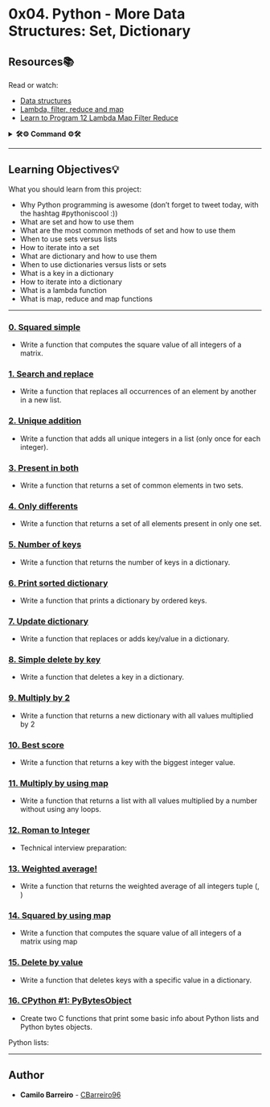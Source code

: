 # 0x04. Python - More Data Structures: Set, Dictionary

## Resources:books:
Read or watch:
* [Data structures](https://intranet.hbtn.io/rltoken/dnFegYagqFoW7WraIP-9RA)
* [Lambda, filter, reduce and map](https://intranet.hbtn.io/rltoken/xXAlsMIs9-sCL4fljYeNfg)
* [Learn to Program 12 Lambda Map Filter Reduce](https://intranet.hbtn.io/rltoken/AT-UtsGuhgIzQSwSdKvckw)

<details>
<summary> <b>🛠⚙️ Command ⚙️🛠</b> </summary>
<div align="center">
<table>
    <tr>
        <td align="center"><b>Concept</b></td>
        <td align="center"><b>Description</b></td>
        <td align="center"><b>Example</b></td>
    </tr>
    <tr>
        <td align="center" rowspan="6">SETS</td>
        <td align="center" rowspan="6">It is a data structure that mathematical sets represent</td>
        <td align="center"><b>Set creation</b></td>
    </tr>
    <tr>
        <td align="center">
            <h4>No empty code</h4>
            <h6>INPUT</h6>
            <code>
                my_set = {5, 8, 2, 9, 4}
            </code>
            <code>
                print(my_set)
            </code>
            <h6>OUTPUT</h6>
            <code>
                {2, 4, 5, 8, 9}
            </code>
            <h4>Empty code</h4>
            <h6>INPUT</h6>
            <code>
                my_set = set()<br>
            </code>
            <code>
                print(my_set)
            </code>
            <h6>OUTPUT</h6>
            <code>
                set()
            </code>
        </td>
    </tr>
    <tr>
        <td align="center"><b>Set operation</b></td>
    </tr>
    <tr>
        <td align="center">
            <h4>I. Contention</h4>
            <h6>INPUT</h6>
            <code>
                my_set = {'S', 'E', 'T'}
            </code>
            <code>
                print('S' in my_set)
            </code>
            <h6>OUTPUT</h6>
            <code>
                True
            </code>
        </td>
    </tr>
</table>
</div>
</details>

---

## Learning Objectives:bulb:
What you should learn from this project:

* Why Python programming is awesome (don’t forget to tweet today, with the hashtag #pythoniscool :))
* What are set and how to use them
* What are the most common methods of set and how to use them
* When to use sets versus lists
* How to iterate into a set
* What are dictionary and how to use them
* When to use dictionaries versus lists or sets
* What is a key in a dictionary
* How to iterate into a dictionary
* What is a lambda function
* What is map, reduce and map functions

---

### [0. Squared simple](./0-square_matrix_simple.py)
* Write a function that computes the square value of all integers of a matrix.


### [1. Search and replace](./1-search_replace.py)
* Write a function that replaces all occurrences of an element by another in a new list.


### [2. Unique addition](./2-uniq_add.py)
* Write a function that adds all unique integers in a list (only once for each integer).


### [3. Present in both](./3-common_elements.py)
* Write a function that returns a set of common elements in two sets.


### [4. Only differents](./4-only_diff_elements.py)
* Write a function that returns a set of all elements present in only one set.


### [5. Number of keys](./5-number_keys.py)
* Write a function that returns the number of keys in a dictionary.


### [6. Print sorted dictionary](./6-print_sorted_dictionary.py)
* Write a function that prints a dictionary by ordered keys.


### [7. Update dictionary](./7-update_dictionary.py)
* Write a function that replaces or adds key/value in a dictionary.


### [8. Simple delete by key](./8-simple_delete.py)
* Write a function that deletes a key in a dictionary.


### [9. Multiply by 2](./9-multiply_by_2.py)
* Write a function that returns a new dictionary with all values multiplied by 2


### [10. Best score](./10-best_score.py)
* Write a function that returns a key with the biggest integer value.


### [11. Multiply by using map](./11-multiply_list_map.py)
* Write a function that returns a list with all values multiplied by a number without using any loops.


### [12. Roman to Integer](./12-roman_to_int.py)
* Technical interview preparation: 


### [13. Weighted average!](./100-weight_average.py)
* Write a function that returns the weighted average of all integers tuple (<score>, <weight>)


### [14. Squared by using map](./101-square_matrix_map.py)
* Write a function that computes the square value of all integers of a matrix using map


### [15. Delete by value](./102-complex_delete.py)
* Write a function that deletes keys with a specific value in a dictionary.


### [16. CPython #1: PyBytesObject](./103-python.c)
* Create two C functions that print some basic info about Python lists and Python bytes objects.



Python lists:

---

## Author
* **Camilo Barreiro** - [CBarreiro96](https://github.com/CBarreiro96?tab=repositories)